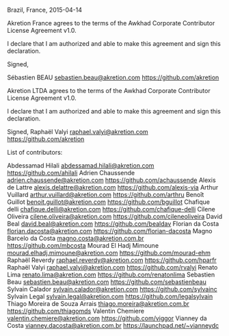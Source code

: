 Brazil, France, 2015-04-14

Akretion France agrees to the terms of the Awkhad Corporate Contributor License
Agreement v1.0.

I declare that I am authorized and able to make this agreement and sign this 
declaration.

Signed,

Sébastien BEAU sebastien.beau@akretion.com https://github.com/akretion


Akretion LTDA agrees to the terms of the Awkhad Corporate Contributor License
Agreement v1.0.

I declare that I am authorized and able to make this agreement and sign this 
declaration.

Signed,
Raphaël Valyi raphael.valyi@akretion.com https://github.com/akretion


List of contributors:

Abdessamad Hilali abdessamad.hilali@akretion.com https://github.com/ahilali
Adrien Chaussende adrien.chaussende@akretion.com https://github.com/achaussende
Alexis de Lattre alexis.delattre@akretion.com https://github.com/alexis-via
Arthur Vuillard arthur.vuillard@akretion.com https://github.com/arthru
Benoît Guillot benoit.guillot@akretion.com https://github.com/bguillot
Chafique delli chafique.delli@akretion.com https://github.com/chafique-delli
Cilene Oliveira cilene.oliveira@akretion.com https://github.com/cileneoliveira
David Beal david.beal@akretion.com https://github.com/bealdav
Florian da Costa florian.dacosta@akretion.com https://github.com/florian-dacosta
Magno Barcelo da Costa magno.costa@akretion.com.br https://github.com/mbcosta
Mourad El Hadj Mimoune mourad.elhadj.mimoune@akretion.com https://github.com/mourad-ehm
Raphaël Reverdy raphael.reverdy@akretion.com https://github.com/hparfr
Raphaël Valyi raphael.valyi@akretion.com https://github.com/rvalyi
Renato Lima renato.lima@akretion.com https://github.com/renatonlima
Sebastien Beau sebastien.beau@akretion.com https://github.com/sebastienbeau
Sylvain Calador sylvain.calador@akretion.com https://github.com/sylvainc
Sylvain Legal sylvain.legal@akretion.com https://github.com/legalsylvain
Thiago Moreira de Souza Arrais thiago.moreira@akretion.com.br https://github.com/thiagomds
Valentin Chemiere valentin.chemiere@akretion.com https://github.com/viggor
Vianney da Costa vianney.dacosta@akretion.com.br https://launchpad.net/~vianneydc
